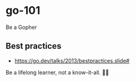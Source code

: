 # go-101

Be a Gopher

## Best practices

- https://go.dev/talks/2013/bestpractices.slide#


<!-- INSPIRATIONAL_QUOTE_START -->
Be a lifelong learner, not a know-it-all.
🧑‍💻
<!-- INSPIRATIONAL_QUOTE_END -->
